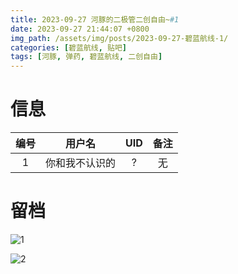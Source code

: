 ```yaml
---
title: 2023-09-27 河豚的二极管二创自由~#1
date: 2023-09-27 21:44:07 +0800
img_path: /assets/img/posts/2023-09-27-碧蓝航线-1/
categories: [碧蓝航线, 贴吧]
tags: [河豚, 弹药, 碧蓝航线, 二创自由]
---
```


# 信息

| 编号 |     用户名     | UID  | 备注 |
| :--: | :------------: | :--: | :--: |
|  1   | 你和我不认识的 |  ?   |  无  |

# 留档

![1](1.jpg)

![2](2.jpg)